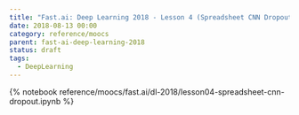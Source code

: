 ```yaml
---
title: "Fast.ai: Deep Learning 2018 - Lesson 4 (Spreadsheet CNN Dropout)"
date: 2018-08-13 00:00
category: reference/moocs
parent: fast-ai-deep-learning-2018
status: draft
tags:
  - DeepLearning
---
```


{% notebook reference/moocs/fast.ai/dl-2018/lesson04-spreadsheet-cnn-dropout.ipynb %}
